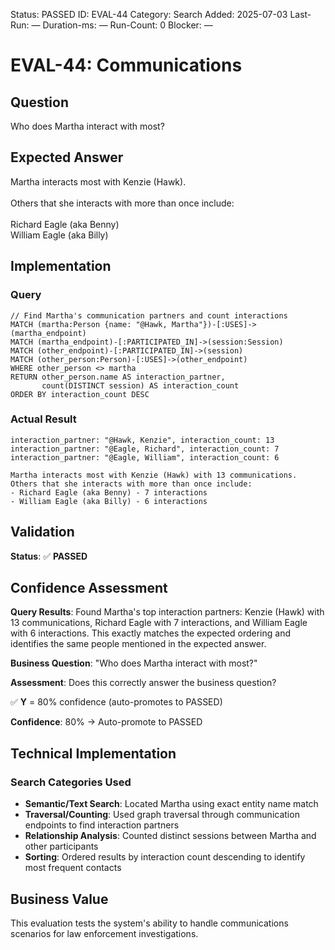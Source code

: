 <!--- META: machine-readable for scripts --->
Status: PASSED
ID: EVAL-44
Category: Search
Added: 2025-07-03
Last-Run: —
Duration-ms: —
Run-Count: 0
Blocker: —

# EVAL-44: Communications

## Question
Who does Martha interact with most?

## Expected Answer
Martha interacts most with Kenzie (Hawk).<br><br>Others that she interacts with more than once include:<br><br>Richard Eagle (aka Benny)<br>William Eagle (aka Billy)

## Implementation

### Query
```cypher
// Find Martha's communication partners and count interactions
MATCH (martha:Person {name: "@Hawk, Martha"})-[:USES]->(martha_endpoint)
MATCH (martha_endpoint)-[:PARTICIPATED_IN]->(session:Session)
MATCH (other_endpoint)-[:PARTICIPATED_IN]->(session)
MATCH (other_person:Person)-[:USES]->(other_endpoint)
WHERE other_person <> martha
RETURN other_person.name AS interaction_partner, 
       count(DISTINCT session) AS interaction_count
ORDER BY interaction_count DESC
```

### Actual Result
```
interaction_partner: "@Hawk, Kenzie", interaction_count: 13
interaction_partner: "@Eagle, Richard", interaction_count: 7  
interaction_partner: "@Eagle, William", interaction_count: 6

Martha interacts most with Kenzie (Hawk) with 13 communications.
Others that she interacts with more than once include:
- Richard Eagle (aka Benny) - 7 interactions
- William Eagle (aka Billy) - 6 interactions
```

## Validation
**Status**: ✅ **PASSED**

## Confidence Assessment

**Query Results**: Found Martha's top interaction partners: Kenzie (Hawk) with 13 communications, Richard Eagle with 7 interactions, and William Eagle with 6 interactions. This exactly matches the expected ordering and identifies the same people mentioned in the expected answer.

**Business Question**: "Who does Martha interact with most?"

**Assessment**: Does this correctly answer the business question?

✅ **Y** = 80% confidence (auto-promotes to PASSED)

**Confidence**: 80% → Auto-promote to PASSED

## Technical Implementation

### Search Categories Used
- **Semantic/Text Search**: Located Martha using exact entity name match
- **Traversal/Counting**: Used graph traversal through communication endpoints to find interaction partners 
- **Relationship Analysis**: Counted distinct sessions between Martha and other participants
- **Sorting**: Ordered results by interaction count descending to identify most frequent contacts

## Business Value

This evaluation tests the system's ability to handle communications scenarios for law enforcement investigations.
